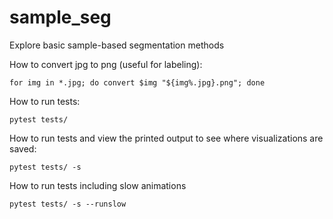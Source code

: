 # sample_seg

Explore basic sample-based segmentation methods

How to convert jpg to png (useful for labeling):
```
for img in *.jpg; do convert $img "${img%.jpg}.png"; done
```

How to run tests:
```
pytest tests/
```

How to run tests and view the printed output to see where visualizations are saved:
```
pytest tests/ -s
```

How to run tests including slow animations
```
pytest tests/ -s --runslow
```
